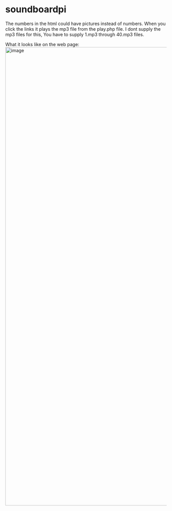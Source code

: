 # soundboardpi
The numbers in the html could have pictures instead of numbers. When you click the links it plays the mp3 file from the play.php file. I dont supply the mp3 files for this, You have to supply 1.mp3 through 40.mp3 files. 

What it looks like on the web page:
<img width="1434" alt="image" src="https://github.com/ugotapi/soundboardpi/assets/14945441/1417ee2c-522d-4bbb-9f41-a742de8ca3e8">
